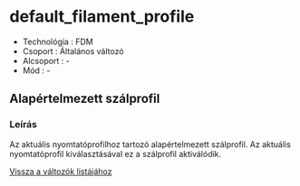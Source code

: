 # default\_filament\_profile

* Technológia : FDM
* Csoport : Általános változó
* Alcsoport : -
* Mód : -

## Alapértelmezett szálprofil

### Leírás

Az aktuális nyomtatóprofilhoz tartozó alapértelmezett szálprofil. Az aktuális nyomtatóprofil kiválasztásával ez a szálprofil aktiválódik.

[Vissza a változók listájához](/)

